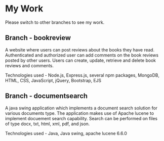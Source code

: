 # My Work
Please switch to other branches to see my work.
## Branch - bookreview
A website where users can post reviews about the books they have read. Authenticated and authorized user can add comments on the book reviews posted by other users. Users can create, update, retrieve and delete book reviews and comments.

Technologies used - Node.js, Express.js, several npm packages, MongoDB, HTML, CSS, JavaScript, jQuery, Bootstrap, EJS

## Branch - documentsearch
A java swing application which implements a document search solution for various documents type. The application makes use of Apache lucene to implement docuement search capability. Search can be performed on files of type docx, txt, html, xml, pdf, and json.

Technologies used - Java, Java swing, apache lucene 6.6.0
